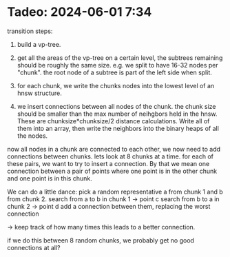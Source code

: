 # Tadeo: 2024-06-01 7:34 

transition steps: 


1. build a vp-tree.
2. get all the areas of the vp-tree on a certain level,
the subtrees remaining should be roughly the same size. e.g. we split to have 16-32 nodes per "chunk".
the root node of a subtree is part of the left side when split.

3. for each chunk, we write the chunks nodes into the lowest level of an hnsw structure.
4. we insert connections between all nodes of the chunk. the chunk size should be smaller than the max number of neihgbors held in the hnsw. These are chunksize*chunksize/2 distance calculations. Write all of them into an array, then write the neighbors into the binary heaps of all the nodes.

now all nodes in a chunk are connected to each other, we now need to add connections between chunks. 
lets look at 8 chunks at a time. 
for each of these pairs, we want to try to insert a connection.
By that we mean one connection between a pair of points where one point is in the other chunk and one point is in this chunk.

We can do a little dance: 
pick a random representative a from chunk 1 and b from chunk 2.
search from a to b in chunk 1 -> point c
search from b to a in chunk 2 -> point d
add a connection between them, replacing the worst connection 

-> keep track of how many times this leads to a better connection.

if we do this between 8 random chunks, we probably get no good connections at all?


